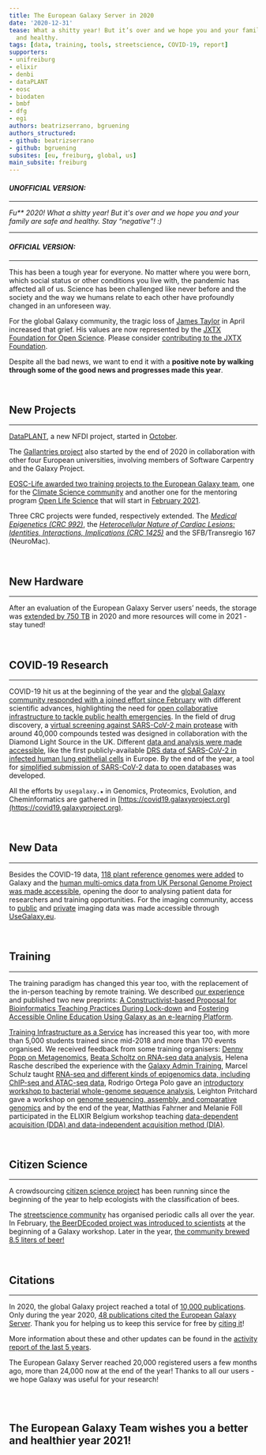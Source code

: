 ```yaml
---
title: The European Galaxy Server in 2020
date: '2020-12-31'
tease: What a shitty year! But it’s over and we hope you and your family are safe
  and healthy.
tags: [data, training, tools, streetscience, COVID-19, report]
supporters:
- unifreiburg
- elixir
- denbi
- dataPLANT
- eosc
- biodaten
- bmbf
- dfg
- egi
authors: beatrizserrano, bgruening
authors_structured:
- github: beatrizserrano
- github: bgruening
subsites: [eu, freiburg, global, us]
main_subsite: freiburg
---
```


#### _UNOFFICIAL VERSION:_
---

_Fu** 2020! What a shitty year! But it's over and we hope you and your family are safe and healthy. Stay “negative”! :)_

---

#### _OFFICIAL VERSION:_
---

This has been a tough year for everyone. No matter where you were born, which social status or other conditions you live with, the pandemic has affected all of us. Science has been challenged like never before and the society and the way we humans relate to each other have profoundly changed in an unforeseen way. 

For the global Galaxy community, the tragic loss of [James Taylor](https://galaxyproject.org/jxtx/) in April increased that grief. His values are now represented by the [JXTX Foundation for Open Science](https://galaxyproject.org/jxtx/foundation/). Please consider [contributing to the JXTX Foundation](https://give.communityfunded.com/o/eberly/i/eberly-college-of-science/s/jtech#CommunityI39hubL9i).

Despite all the bad news, we want to end it with a **positive note by walking through some of the good news and progresses made this year**.

<br>

## New Projects
---

[DataPLANT](https://galaxyproject.eu/posts/2020/08/22/DataPLANT/), a new NFDI project, started in [October](https://galaxyproject.eu/posts/2020/11/18/DataPLANT/).

The [Gallantries project](https://gallantries.github.io) also started by the end of 2020 in collaboration with other four European universities, involving members of Software Carpentry and the Galaxy Project.

[EOSC-Life awarded two training projects to the European Galaxy team](https://galaxyproject.eu/posts/2020/09/08/training-wp9-eosc-life/), one for the [Climate Science community](https://www.eosc-nordic.eu/insights-from-the-first-cross-training-between-eosc-life-and-eosc-nordic/) and another one for the mentoring program [Open Life Science](https://openlifesci.org/) that will start in [February 2021](https://galaxyproject.eu/posts/2020/12/22/ols/).

Three CRC projects were funded, respectively extended. The [_Medical Epigenetics (CRC 992)_](https://www.sfb992.uni-freiburg.de/), the [_Heterocellular Nature of Cardiac Lesions: Identities, Interactions, Implications (CRC 1425)_](https://www.sfb1425.uni-freiburg.de/) and the SFB/Transregio 167 (NeuroMac).

<br>

## New Hardware
---

After an evaluation of the European Galaxy Server users’ needs, the storage was [extended by 750 TB](https://galaxyproject.eu/posts/2020/11/17/new-compute-nodes/) in 2020 and more resources will come in 2021 - stay tuned!

<br>

## COVID-19 Research
---

COVID-19 hit us at the beginning of the year and the [global Galaxy community responded with a joined effort since February](https://www.pr.uni-freiburg.de/pm-en/press-releases-2020/coronavirus-data-analysis?set_language=en)
with different scientific advances, highlighting the need for [open collaborative infrastructure to tackle public health emergencies](https://elixir-europe.org/news/COVID-19-data-open-analysis).
In the field of drug discovery, a [virtual screening against SARS-CoV-2 main protease](https://galaxyproject.eu/posts/2020/03/11/virtual-screening/) with around 40,000 compounds tested was designed in collaboration with the Diamond Light Source in the UK.
Different [data and analysis were made accessible](https://www.pr.uni-freiburg.de/pm-en/press-releases-2020/scientific-infrastructure-for-virus-research?set_language=en),
like the first publicly-available [DRS data of SARS-CoV-2 in infected human lung epithelial cells](https://galaxyproject.eu/posts/2020/07/19/drs_sars-cov-2-paper/) in Europe.
By the end of the year, a tool for [simplified submission of SARS-CoV-2 data to open databases](https://galaxyproject.eu/posts/2020/11/20/elixir-post/) was developed.

All the efforts by `usegalaxy.★` in Genomics, Proteomics, Evolution, and Cheminformatics are gathered in [https://covid19.galaxyproject.org](https://covid19.galaxyproject.org).

<br>

## New Data
---

Besides the COVID-19 data, [118 plant reference genomes were added](https://galaxyproject.eu/posts/2020/01/05/plant-reference-genomes/) to Galaxy and the [human multi-omics data from UK Personal Genome Project was made accessible](https://galaxyproject.eu/posts/2020/01/16/pgp/), opening the door to analysing patient data for researchers and training opportunities.
For the imaging community, access to [public](https://galaxyproject.eu/posts/2020/02/08/idr-galaxy-hackathon/) and [private](https://galaxyproject.eu/posts/2020/11/23/OMERO-post/) imaging data was made accessible through [UseGalaxy.eu](https://usegalaxy.eu/).

<br>

## Training
---

The training paradigm has changed this year too, with the replacement of the in-person teaching by remote training. We described [our experience](https://galaxyproject.eu/posts/2020/09/15/ML-lessons-learned/)  and published two new preprints: [A Constructivist-based Proposal for Bioinformatics Teaching Practices During Lock-down](https://www.preprints.org/manuscript/202008.0532/v2) and [Fostering Accessible Online Education Using Galaxy as an e-learning Platform](https://www.preprints.org/manuscript/202009.0457/v2). 

[Training Infrastructure as a Service](https://www.biorxiv.org/content/10.1101/2020.08.23.263509v1) has increased this year too, with more than 5,000 students trained since mid-2018 and more than 170 events organised. We received feedback from some training organisers: [Denny Popp on Metagenomics](https://galaxyproject.eu/posts/2020/01/20/tiaas-feedback-popp/), [Beata Scholtz on RNA-seq data analysis](https://galaxyproject.eu/posts/2020/02/10/tiaas-feedback-Scholtz/), Helena Rasche described the experience with the [Galaxy Admin Training](https://galaxyproject.eu/posts/2020/03/06/admin-training-success/), Marcel Schulz taught [RNA-seq and different kinds of epigenomics data, including ChIP-seq and ATAC-seq data](https://galaxyproject.eu/posts/2020/06/08/tiaas-feedback-schulz/), Rodrigo Ortega Polo gave an [introductory workshop to bacterial whole-genome sequence analysis](https://galaxyproject.eu/posts/2020/07/25/tiaas_feedback_rodrigo/), Leighton Pritchard gave a workshop on [genome sequencing, assembly, and comparative genomics](https://galaxyproject.eu/posts/2020/10/14/tiaas_feedback_Leighton/) and by the end of the year, Matthias Fahrner and Melanie Föll participated in the ELIXIR Belgium workshop teaching [data-dependent acquisition (DDA) and data-independent acquisition method (DIA)](https://galaxyproject.eu/posts/2020/12/08/tiaas_feedback_Melanie-Matthias/).

<br>

## Citizen Science
---

A crowdsourcing [citizen science project](https://galaxyproject.org/blog/2020-01-galaxy-ecology-citizen-science/) has been running since the beginning of the year to help ecologists with the classification of bees.

The [streetscience community](https://streetscience.community/) has organised periodic calls all over the year. In February, [the BeerDEcoded project was introduced to scientists](https://streetscience.community/events/2020-02-19-introduction_StreetScienceCommunity/) at the beginning of a Galaxy workshop. Later in the year, [the community brewed 8.5 liters of beer!](https://streetscience.community/events/2020-09-27-BeerBrewing/)

<br>

## Citations
---

In 2020, the global Galaxy project reached a total of [10,000 publications](https://galaxyproject.org/blog/2020-08-10k-pubs/). Only during the year 2020, [48 publications cited the European Galaxy Server](https://galaxyproject.eu/citations). Thank you for helping us to keep this service for free by [citing it](https://galaxyproject.eu/about)! 

More information about these and other updates can be found in the [activity report of the last 5 years](https://galaxyproject.eu/posts/2020/11/24/5years-report/).

The European Galaxy Server reached 20,000 registered users a few months ago, more than 24,000 now at the end of the year! Thanks to all our users - we hope Galaxy was useful for your research!

<br><br>

## The European Galaxy Team wishes you a better and healthier year 2021!

<br><br>
